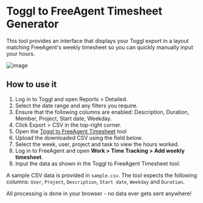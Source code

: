 # Toggl to FreeAgent Timesheet Generator

This tool provides an interface that displays your Toggl export in a layout matching FreeAgent's weekly timesheet so you can quickly manually input your hours.

![image](https://github.com/user-attachments/assets/f2e6ec93-7a97-44f9-a24f-1ddf869a7db9)


## How to use it

1. Log in to Toggl and open Reports > Detailed.
2. Select the date range and any filters you require.
3. Ensure that the following columns are enabled: Description, Duration, Member, Project, Start date, Weekday.
4. Click Export > CSV in the top-right corner.
5. Open the <a href="https://itsviney.github.io/Toggle-to-FreeAgent-Timesheet/">Toggl to FreeAgent Timesheet</a> tool
6. Upload the downloaded CSV using the field below.
7. Select the week, user, project and task to view the hours worked.
8. Log in to FreeAgent and open <strong>Work &gt; Time Tracking &gt; Add weekly timesheet</strong>.
9. Input the data as shown in the Toggl to FreeAgent Timesheet tool.


A sample CSV data is provided in `sample.csv`. The tool expects the following columns: `User`, `Project`, `Description`, `Start date`, `Weekday` and `Duration`.

All processing is done in your browser - no data ever gets sent anywhere!
